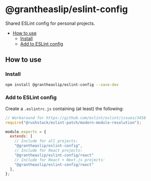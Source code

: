 # @grantheaslip/eslint-config

Shared ESLint config for personal projects.

- [How to use](#how-to-use)
    - [Install](#install)
    - [Add to ESLint config](#add-to-eslint-config)

## How to use

### Install

```sh
npm install @grantheaslip/eslint-config --save-dev
```

### Add to ESLint config

Create a `.eslintrc.js` containing (at least) the following:

```js
// Workaround for https://github.com/eslint/eslint/issues/3458
require("@rushstack/eslint-patch/modern-module-resolution");

module.exports = {
  extends: [
    // Include for all projects:
    "@grantheaslip/eslint-config",
    // Include for React projects:
    "@grantheaslip/eslint-config/react"
    // Include for React + Next.js projects:
    "@grantheaslip/eslint-config/react"
  ],
};
```
